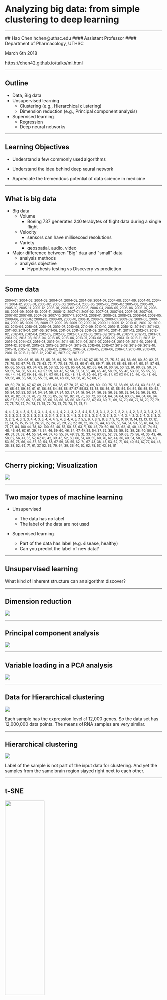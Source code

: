 # Analyzing big data: from simple clustering to deep learning
<hr style="color:royalblue">
## Hao Chen
hchen@uthsc.edu 
#### Assistant Professor
#### Department of Pharmacology, UTHSC

March 6th 2018

https://chen42.github.io/talks/ml.html

---


## Outline

* Data, Big data
* Unsupervised learning
	* Clustering (e.g., Hierarchical clustering) 	
	* Dimension reduction (e.g., Principal component analysis)
* Supervised learning
	* Regression
	* Deep neural networks	
---

## Learning Objectives

* Understand a few commonly used algorithms 

* Understand the idea behind deep neural network

* Appreciate the tremendous potential of data science in medicine

---

## What is big data

* Big data 
	* Volume 
		* Boeing 737 generates 240 terabytes of flight data during a single flight
	* Velocity 
		* sensors can have millisecond resolutions
	* Variety
		* geospatial, audio, video
* Major difference between "Big" data and "small" data 
	* analysis methods 
	* analysis objective  
		* Hypothesis testing vs Discovery vs prediction

---

## Some data 

<font size=1>

2004-01, 2004-02, 2004-03, 2004-04, 2004-05, 2004-06, 2004-07, 2004-08, 2004-09, 2004-10, 2004-11, 2004-12, 2005-01, 2005-02, 2005-03, 2005-04, 2005-05, 2005-06, 2005-07, 2005-08, 2005-09, 2005-10, 2005-11, 2005-12, 2006-01, 2006-02, 2006-03, 2006-04, 2006-05, 2006-06, 2006-07, 2006-08, 2006-09, 2006-10, 2006-11, 2006-12, 2007-01, 2007-02, 2007-03, 2007-04, 2007-05, 2007-06, 2007-07, 2007-08, 2007-09, 2007-10, 2007-11, 2007-12, 2008-01, 2008-02, 2008-03, 2008-04, 2008-05, 2008-06, 2008-07, 2008-08, 2008-09, 2008-10, 2008-11, 2008-12, 2009-01, 2009-02, 2009-03, 2009-04, 2009-05, 2009-06, 2009-07, 2009-08, 2009-09, 2009-10, 2009-11, 2009-12, 2010-01, 2010-02, 2010-03, 2010-04, 2010-05, 2010-06, 2010-07, 2010-08, 2010-09, 2010-10, 2010-11, 2010-12, 2011-01, 2011-02, 2011-03, 2011-04, 2011-05, 2011-06, 2011-07, 2011-08, 2011-09, 2011-10, 2011-11, 2011-12, 2012-01, 2012-02, 2012-03, 2012-04, 2012-05, 2012-06, 2012-07, 2012-08, 2012-09, 2012-10, 2012-11, 2012-12, 2013-01, 2013-02, 2013-03, 2013-04, 2013-05, 2013-06, 2013-07, 2013-08, 2013-09, 2013-10, 2013-11, 2013-12, 2014-01, 2014-02, 2014-03, 2014-04, 2014-05, 2014-06, 2014-07, 2014-08, 2014-09, 2014-10, 2014-11, 2014-12, 2015-01, 2015-02, 2015-03, 2015-04, 2015-05, 2015-06, 2015-07, 2015-08, 2015-09, 2015-10, 2015-11, 2015-12, 2016-01, 2016-02, 2016-03, 2016-04, 2016-05, 2016-06, 2016-07, 2016-08, 2016-09, 2016-10, 2016-11, 2016-12, 2017-01, 2017-02, 2017-03

99, 100, 100, 98, 91, 88, 83, 85, 93, 94, 92, 79, 89, 91, 87, 87, 85, 79, 73, 75, 82, 84, 86, 69, 80, 80, 82, 76, 78, 70, 63, 67, 74, 75, 76, 62, 72, 71, 70, 68, 70, 63, 60, 61, 69, 69, 71, 59, 67, 68, 65, 68, 64, 60, 54, 57, 68, 65, 66, 55, 62, 63, 64, 63, 61, 58, 52, 55, 63, 65, 64, 53, 62, 63, 64, 61, 60, 56, 50, 52, 61, 60, 62, 50, 57, 59, 59, 54, 56, 53, 47, 49, 57, 59, 60, 48, 57, 58, 57, 54, 55, 48, 45, 48, 58, 59, 55, 46, 53, 56, 55, 55, 53, 48, 44, 46, 57, 59, 58, 48, 54, 57, 55, 53, 52, 48, 43, 47, 60, 60, 57, 48, 54, 57, 57, 54, 52, 49, 42, 48, 60, 59, 58, 48, 56, 58, 56, 55, 52, 48, 41, 48, 60, 59, 58, 48, 57, 60, 75

69, 69, 70, 70, 67, 67, 69, 71, 66, 63, 68, 67, 70, 75, 67, 64, 69, 80, 100, 75, 67, 68, 69, 65, 64, 63, 61, 63, 61, 61, 65, 62, 59, 59, 61, 61, 56, 55, 54, 55, 56, 57, 57, 55, 53, 51, 55, 56, 56, 61, 55, 54, 54, 54, 56, 55, 50, 52, 55, 54, 53, 53, 53, 54, 54, 54, 56, 57, 54, 53, 57, 54, 56, 54, 54, 56, 59, 56, 58, 58, 53, 54, 56, 56, 58, 63, 63, 70, 82, 81, 81, 78, 76, 73, 83, 85, 82, 90, 82, 73, 70, 68, 72, 68, 64, 64, 64, 64, 63, 65, 64, 64, 66, 64, 65, 67, 61, 63, 65, 63, 65, 65, 66, 66, 66, 65, 66, 69, 63, 63, 67, 63, 69, 71, 69, 67, 70, 68, 77, 81, 79, 77, 79, 77, 75, 72, 72, 74, 73, 71, 75, 72, 73, 75, 73, 73, 77, 75, 71

4, 4, 2, 3, 4, 3, 4, 5, 4, 3, 4, 4, 4, 4, 4, 4, 2, 4, 3, 2, 3, 4, 4, 5, 3, 3, 3, 4, 2, 2, 2, 2, 2, 4, 4, 2, 3, 2, 3, 3, 3, 2, 3, 3, 3, 3, 3, 2, 2, 3, 3, 3, 3, 3, 2, 3, 4, 3, 3, 3, 3, 4, 3, 3, 3, 3, 3, 3, 3, 4, 3, 3, 3, 3, 4, 4, 3, 4, 2, 3, 2, 4, 3, 3, 3, 3, 3, 2, 3, 4, 3, 3, 3, 4, 4, 3, 3, 4, 4, 4, 5, 4, 3, 4, 4, 5, 7, 5, 5, 6, 7, 8, 9, 8, 8, 7, 9, 10, 9, 10, 11, 14, 13, 13, 13, 12, 12, 14, 15, 15, 15, 23, 24, 25, 27, 24, 26, 29, 29, 27, 30, 32, 36, 35, 44, 43, 55, 55, 54, 54, 53, 55, 61, 64, 69, 71, 75, 84, 100
44, 78, 82, 100, 62, 46, 55, 50, 53, 63, 71, 56, 46, 70, 60, 90, 63, 62, 41, 40, 46, 51, 74, 54, 48, 46, 64, 67, 61, 39, 41, 34, 46, 59, 60, 46, 34, 47, 49, 59, 54, 37, 32, 35, 35, 59, 62, 39, 28, 40, 50, 62, 49, 31, 31, 32, 44, 55, 54, 44, 37, 45, 55, 67, 49, 39, 32, 33, 47, 63, 65, 52, 39, 59, 63, 75, 56, 41, 35, 42, 46, 58, 62, 56, 41, 53, 57, 67, 61, 42, 39, 43, 52, 60, 66, 54, 40, 55, 60, 70, 62, 44, 36, 40, 54, 58, 63, 56, 43, 53, 59, 75, 66, 44, 37, 39, 54, 58, 67, 59, 38, 55, 62, 74, 67, 43, 38, 45, 53, 62, 71, 64, 40, 54, 67, 77, 64, 46, 35, 38, 52, 62, 71, 61, 37, 52, 63, 79, 64, 39, 36, 40, 53, 62, 75, 57, 43, 56, 81
</font>

---

## Cherry picking; Visualization

![](./images/deep_learning/deepLearning_google_trends.png)


---

## Two major types of machine learning
* Unsupervised 
	* The data has no label
	* The label of the data are not used 

* Supervised learning
	* Part of the data has label (e.g. disease, healthy) 
	* Can you predict the label of new data?

---

## Unsupervised learning 

What kind of inherent structure can an algorithm discover?

---

## Dimension reduction

![](./images/deep_learning/fake_data.png)


---

## Principal component analysis

![](./images/deep_learning/fig_pca_principal_component_analysis.png)

---


## Variable loading in a PCA analysis

![](./images/p50retreat2017/pca_loading.png)


---

## Data for Hierarchical clustering

![](./images/deep_learning/100.samples.boxplot.png)


Each sample has the expression level of 12,000 genes. So the data set has 12,000,000 data points.  The means of RNA samples are very similar.  

---
<!---

## Histogram and density plots 

![](./images/deep_learning/histogram_density.png)

<pre> <code data-trim data-noescape>
# R code
library(ggplot2)
df0<-data.frame(x=rnorm(1000, mean=10,sd=10))
p<-ggplot(df0, aes(x=x))+geom_histogram(aes(y=..density..), color="grey60", fill="grey80")+
geom_density()+
theme(axis.text.y=element_text(face="bold", size=12))
print(p)
</code>
</pre>

## Density plots of ~100 RNA-Seq samples


![](./images/deep_learning/100.samples.densityplot.png)

The distribution is somewhat different between brain regions.


--->


## Hierarchical clustering 


![](./images/deep_learning/brain.region.hclust.png)

Label of the sample is not part of the input data for clustering. And yet the samples from the same brain region stayed right next to each other.  


---

## t-SNE 

<img src="https://lvdmaaten.github.io/tsne/examples/mnist_tsne.jpg" width=50% height=40%>

---

## Supervised Learning

* Training 	
	* Collect a set of data that has labels 
		* Images with text annotation of the object in the image (e.g. [hand written digits](https://www.kaggle.com/c/digit-recognizer))
	* Select a mathematical model, adjust the parameter in the model  so the output is close to the label
	* Repeatedly adjust the parameters for all the samples in the data collection, with an effort to reduce overall error rate
* Testing
	* Run a set of new samples with labels through the model 
	* Record the number of errors.
* Deployment
	* Use the model to **predict** the label of completely new data.

---

## Decision Tree

<a href="http://www.r2d3.us/visual-intro-to-machine-learning-part-1/" target=_new><img src="./images/deep_learning/decisionTree.png"></a>

---

## Linear regression

Y=a*X+b

![](./images/deep_learning/linear_regression.png)
<pre> <code data-trim data-noescape>
#Linear regression
library(ggplot2)
x0<-runif(10, min=0,max=9)
y0<-x0*rnorm(10,mean=1,sd=0.1)+rnorm(10,mean=0,sd=0.2)
dat<-data.frame(x=x0, y=y0)
summary(lm(x0~y0, dat))
P<-ggplot(dat, aes(x,y))+geom_point(color="grey40",size=4)+stat_smooth(method="lm")
print(P)
</code>
</pre>


---

## Linear regresssion by iterative updates [R code](https://www.r-bloggers.com/linear-regression-by-gradient-descent/)



![](./images/deep_learning/gradient_descent_for_linear_regression.gif)


<pre> <code>
## theta is the parameter, alpha is learning rate
for (i in 1:num_iters) {
  error <- (X %*% theta - y)
  delta <- t(X) %*% error / length(y)
  theta <- theta - alpha * delta
}
</code>
</pre>

---

## Gradient descent error surface
<a href="https://spin.atomicobject.com/2014/06/24/gradient-descent-linear-regression/">
<img src="./images/deep_learning/gradient_descent_error_surface.png"></a>

---
## Gradient descent and deep neural network


![](http://neuralnetworksanddeeplearning.com/images/tikz40.png)


---

## A neuron: biological model vs mathematical model 

<table><tr><td width=50%>
<img src="./images/deep_learning/neuron.gif" width=90%>
</td>
<td width=50%>
<img src="./images/deep_learning/perceptron.png" width=90%>
</td></tr>
</table>



---


## Rectified Linear Unit  (ReLU)

Activation of the neurons

![](./images/deep_learning/relu.png)

<pre> <code data-trim data-noescape>
#ReLU
library(ggplot2)
relu<-function(x) sapply(x, function(z) max(-5,z))
x<-seq(from=-10, to=5, by=0.1)
y<-relu(x)
dat<-data.frame(X=x, Y=y)
P<-ggplot(dat, aes(x=X, y=Y))+geom_line(size=1.6, color="orange")
print(P)
</code>
</pre>

---


## Logistic regression

Output layer

![](./images/deep_learning/logit_regression.png)
<pre> <code data-trim data-noescape>
#Logistic regression
library(ggplot2)
x<-c(runif(20, min=1,max=5), runif(4, min=5,max=10), runif(20, min=10,max=15))
y<-c(rep(1,22), rep(0,22))
dat<-data.frame(X=x, Y=y)
p<-ggplot(dat, aes(X,Y))+geom_point(color="grey40")+stat_smooth(method="glm", method.args=list(family="binomial"), se=F)
print(p)
</code>
</pre>

---

## Multilayer neural networks and backpropagation

<a href="http://www.nature.com/nature/journal/v521/n7553/abs/nature14539.html">
<img src="./images/deep_learning/network_structure.png">
</a>


---
## A toy neural network 

<a href="http://www.emergentmind.com/neural-network" target=_new>
<img src="./images/deep_learning/toy.png">
</a>

---

## Convolutional neural network

<a href="http://www.nature.com/nature/journal/v521/n7553/abs/nature14539.html">
<img src="./images/deep_learning/cnn.png">
</a>

---

<a href="https://www.ncbi.nlm.nih.gov/pubmed/28117445">
<img src="./images/deep_learning/dermatologist.png">
</a>
![](./images/deep_learning/skin_cnn.png)

---

##  Dimension reduction on the last hidden layer 

![](./images/deep_learning/tSNE.png)


---


## Can deep neural networks be used on genetics data?

<img src="./images/deep_learning/gwas.jpg">

---
## Use genetic variation to predict skin color in rats

<pre><code data-trim data-noescape>
#python
from keras.models import Sequential
from keras.layers import Dense, Dropout, Activation, Flatten

# read in the data, split training vs testing 
dataset=pd.read_csv("./hs_snps.csv",delimiter=",", dtype="float", na_filter=True)
X = dataset[:,1:18571] #chr1  SNPs
Y = dataset[:,0] #coat color
X_train, X_test, y_train, y_test = train_test_split(X, Y, test_size=0.25, random_state=42)

# construct the network
model = Sequential()
model.add(Dense(200, input_dim=18570, init='uniform', activation='relu'))
model.add(Dense(200, init='uniform', activation='relu'))
model.add(Dense(5, init='uniform', activation='softmax'))

# compile the model
model.compile(loss='categorical_crossentropy', optimizer='adam', metrics=['accuracy'])

# fit the model
model.fit(X_train, y_train, nb_epoch=100, batch_size=200)

#evaluate the model and print results
scores = model.evaluate(X_test, y_test)
print("%s: %.2f%%" % (model.metrics_names[1], scores[1]*100))
</code>
</pre>


---

## Detecting Rodent Social Interaction Using a CNN

### Labeling the data
![](./images/deep_learning/labelRatBodyParts.png)

---


### Training the network 

![](./images/deep_learning/training_progression.png)

---

## Object detection and reconstruction of behavior 

<video width="1080" controls>
<source src="./images/deep_learning/YoRodents_utrf_demo.mp4" type="video/mp4">
</video> 


---
# ??
---

